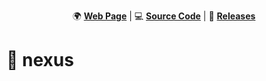 <!-- markdownlint-disable MD024 MD033 MD041 -->

<a id="top"></a>

<div align=center>

🌍 **[Web Page](https://imfsiddiqui.github.io/nexus)** | 💻 **[Source Code](https://github.com/imfsiddiqui/nexus)** | 🚀 **[Releases](https://github.com/imfsiddiqui/nexus/releases)**

</div>

# 🚀 nexus
